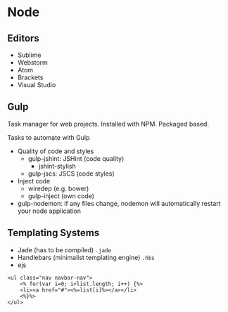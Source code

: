 # Node

## Editors

* Sublime
* Webstorm
* Atom
* Brackets
* Visual Studio

## Gulp

Task manager for web projects. Installed with NPM. Packaged based.

Tasks to automate with Gulp

* Quality of code and styles
    * gulp-jshint: JSHint (code quality)
        * jshint-stylish
    * gulp-jscs: JSCS (code styles)
* Inject code
    * wiredep (e.g. bower)
    * gulp-inject (own code)
* gulp-nodemon: if any files change, nodemon will automatically restart your node application

## Templating Systems

* Jade (has to be compiled) ```.jade```
* Handlebars (minimalist templating engine) ```.hbs```
* ejs

```
<ul class="nav navbar-nav">
    <% for(var i=0; i<list.length; i++) {%>
    <li><a href="#"><%=list[i]%></a></li>
    <%}%>
</ul>
```